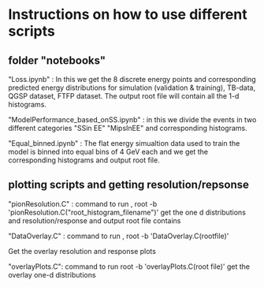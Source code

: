 # Instructions on how to use different scripts
## folder "notebooks"
"Loss.ipynb" : In this we get the 8 discrete energy points and corresponding predicted energy distributions for simulation (validation & training), TB-data, QGSP dataset, FTFP dataset. The output root file will contain all the 1-d histograms.

"ModelPerformance_based_onSS.ipynb" : in this we divide the events in two different categories "SSin EE" "MipsInEE" and corresponding histograms.

"Equal_binned.ipynb" : The flat energy simualtion data used to train the model is binned into equal bins of 4 GeV each and we get the corresponding histograms and output root file.


## plotting scripts and getting resolution/repsonse
"pionResolution.C" : command to run , root -b 'pionResolution.C("root_histogram_filename")'
get the one d distributions and resolution/response and output root file contains

"DataOverlay.C" : command to run ,   root -b 'DataOverlay.C(rootfile)'

Get the overlay resolution and response plots

"overlayPlots.C": command to run root -b 'overlayPlots.C(root file)'
get the overlay one-d distributions




